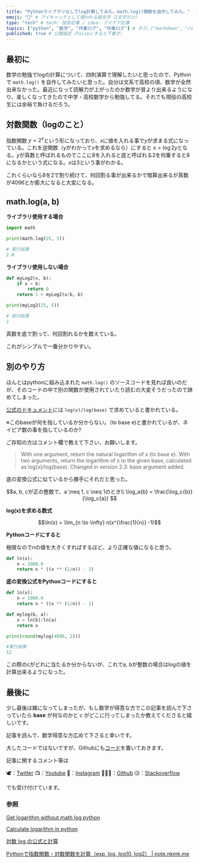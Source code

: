 ```yaml
---
title: "Pythonライブラリなしでlog計算してみた。math.log()関数を自作してみた。" # 記事のタイトル
emoji: "🐣" # アイキャッチとして使われる絵文字（1文字だけ）
type: "tech" # tech: 技術記事 / idea: アイデア記事
topics: ["python", "数学", "作業ログ", "作業ログ"] # タグ。["markdown", "rust", "aws"]のように指定する
published: true # 公開設定（falseにすると下書き）
---
```


## 最初に

数学の勉強でlogの計算について、四則演算で理解したいと思ったので、Pythonで `math.log()` を自作してみたいと思った。自分は文系で高校の頃、数学が全然出来なかった。最近になって読解力が上がったのか数学が昔より出来るようになり、楽しくなってきたので中学・高校数学から勉強してる。それでも現役の高校生には余裕で負けるだろう。

## 対数関数（logのこと）

指数関数 $y = 2^x$という形になっており、$x$に値を入れる事で$y$が求まる式になっている。これを逆関数（yがわかってxを求めるなら）にすると $x=\log2y$となる。$y$が真数と呼ばれるものでここに8を入れると底と呼ばれる2を何乗すると8になるかという式になる。$x$は3という事がわかる。

これくらいなら8を2で割り続けて、何回割る事が出来るかで暗算出来るが真数が4096とか膨大になると大変になる。

## math.log(a, b)

**ライブラリ使用する場合**

```python
import math

print(math.log(25, 5))

# 実行結果
2.0
```

**ライブラリ使用しない場合**

```python
def myLog2(x, b):
    if x < b:
        return 0  
    return 1 + myLog2(x/b, b)

print(myLog2(25, 5))

# 実行結果
2
```

真数を底で割って、何回割れるかを数えている。

これがシンプルで一番分かりやすい。

## 別のやり方

ほんとはpythonに組み込まれた `math.log()` のソースコードを見れば良いのだが、そのコードの中で別の関数が使用されていたり読むの大変そうだったので諦めてしまった。

[公式のドキュメント](https://docs.python.org/2/library/math.html#math.log)には `log(x)/log(base)` で求めていると書かれている。

※このbaseが何を指しているか分からない。（to base e)と書かれているが、ネイピア数の事を指しているのか? 

ご存知の方はコメント欄で教えて下さい、お願いします。

> With one argument, return the natural logarithm of x (to base e).
With two arguments, return the logarithm of x to the given base, calculated as log(x)/log(base).
Changed in version 2.3: base argument added.

底の変換公式に似ているから勝手にそれだと思った。

$$a, b, cが正の整数で、a \neq 1, c \neq 1のとき\\
\log_a{b} = \frac{\log_c{b}}{\log_c{a}}
$$

**log(x)を求める数式**

$$\ln(x) = \lim_{n \to \infty} n(x^{\frac{1}{n}} -1)$$

**Pythonコードにすると**

極限なのでnの値を大きくすればするほど、より正確な値になると思う。

```python
def ln(x):
    n = 1000.0
    return n * ((x ** (1/n)) - 1)
```

**底の変換公式をPythonコードにすると**

```python
def ln(x):
    n = 1000.0
    return n * ((x ** (1/n)) - 1)

def mylog(b, a):
    x = ln(b)/ln(a)
    return x

print(round(mylog(4096, 2)))

#実行結果
12
```

この際のcがどれに当たるか分からないが、これでa, bが整数の場合はlogの値を計算出来るようになった。

## 最後に

少し最後は雑になってしまったが、もし数学が得意な方でこの記事を読んで下さっていたら **base** が何なのかと *c* がどこに行ってしまったか教えてくださると嬉しいです。

記事を読んで、数学得意な方広めて下さると幸いです。

大したコードではないですが、Githubにも[コード](https://github.com/wimpykid719/pyLogrithm)を置いておきます。

記事に関するコメント等は

🕊：[Twitter](https://twitter.com/Unemployed_jp)
📺：[Youtube](https://www.youtube.com/channel/UCT3wLdiZS3Gos87f9fu4EOQ/featured?view_as=subscriber)
📸：[Instagram](https://www.instagram.com/unemployed_jp/)
👨🏻‍💻：[Github](https://github.com/wimpykid719?tab=repositories)
😥：[Stackoverflow](https://ja.stackoverflow.com/users/edit/22565)

でも受け付けています。

### 参照

[Get logarithm without math log python](https://stackoverflow.com/questions/13211137/get-logarithm-without-math-log-python)

[Calculate logarithm in python](https://stackoverflow.com/questions/33754670/calculate-logarithm-in-python/33754706)

[対数 log の公式と計算](https://sci-pursuit.com/math/logarithm-formulae-and-calculation.html)

[Pythonで指数関数・対数関数を計算（exp, log, log10, log2） | note.nkmk.me](https://note.nkmk.me/python-math-exp-log/)